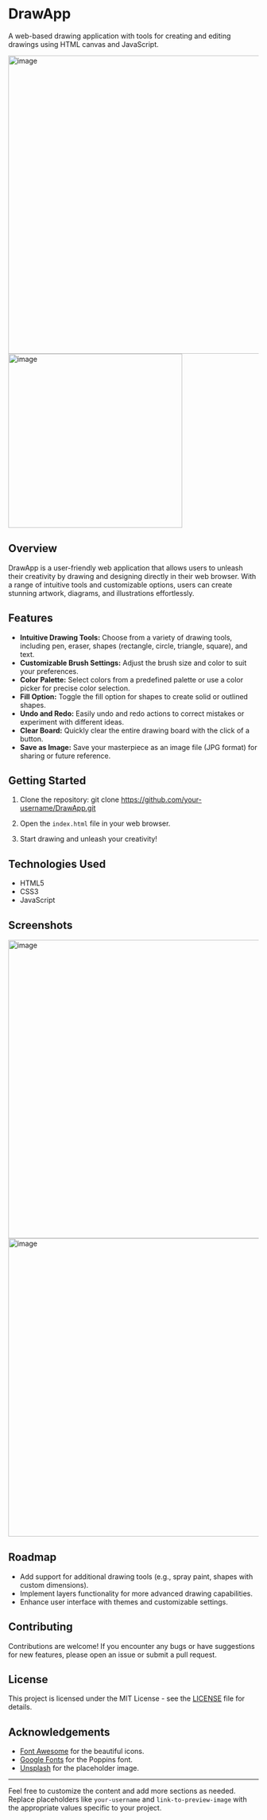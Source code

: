 # DrawApp

A web-based drawing application with tools for creating and editing drawings using HTML canvas and JavaScript.

<img src="https://github.com/ayusharyan143/DrawApp/assets/141620322/a8cca963-8e57-4e38-b336-dccf85fdb4a7" alt="image" width="600">

<img src="https://github.com/ayusharyan143/DrawApp/assets/141620322/aa692b83-aafc-4529-94fb-12c6f572423b" alt="image" width="350">


## Overview

DrawApp is a user-friendly web application that allows users to unleash their creativity by drawing and designing directly in their web browser. With a range of intuitive tools and customizable options, users can create stunning artwork, diagrams, and illustrations effortlessly.

## Features

- **Intuitive Drawing Tools:** Choose from a variety of drawing tools, including pen, eraser, shapes (rectangle, circle, triangle, square), and text.
- **Customizable Brush Settings:** Adjust the brush size and color to suit your preferences.
- **Color Palette:** Select colors from a predefined palette or use a color picker for precise color selection.
- **Fill Option:** Toggle the fill option for shapes to create solid or outlined shapes.
- **Undo and Redo:** Easily undo and redo actions to correct mistakes or experiment with different ideas.
- **Clear Board:** Quickly clear the entire drawing board with the click of a button.
- **Save as Image:** Save your masterpiece as an image file (JPG format) for sharing or future reference.

## Getting Started

1. Clone the repository:
git clone https://github.com/your-username/DrawApp.git


2. Open the `index.html` file in your web browser.

3. Start drawing and unleash your creativity!

## Technologies Used

- HTML5
- CSS3
- JavaScript

## Screenshots

<img src="https://github.com/ayusharyan143/DrawApp/assets/141620322/f01adbbd-bfb8-4c60-aa6f-3f94ea9a49b0" alt="image" width="600">

<img src="https://github.com/ayusharyan143/DrawApp/assets/141620322/8b7e56c9-77eb-4bb8-a9ea-445a34ec541b" alt="image" width="600">




## Roadmap

- Add support for additional drawing tools (e.g., spray paint, shapes with custom dimensions).
- Implement layers functionality for more advanced drawing capabilities.
- Enhance user interface with themes and customizable settings.

## Contributing

Contributions are welcome! If you encounter any bugs or have suggestions for new features, please open an issue or submit a pull request.

## License

This project is licensed under the MIT License - see the [LICENSE](LICENSE) file for details.

## Acknowledgements

- [Font Awesome](https://fontawesome.com/) for the beautiful icons.
- [Google Fonts](https://fonts.google.com/) for the Poppins font.
- [Unsplash](https://unsplash.com/) for the placeholder image.

---

Feel free to customize the content and add more sections as needed. Replace placeholders like `your-username` and `link-to-preview-image` with the appropriate values specific to your project.
